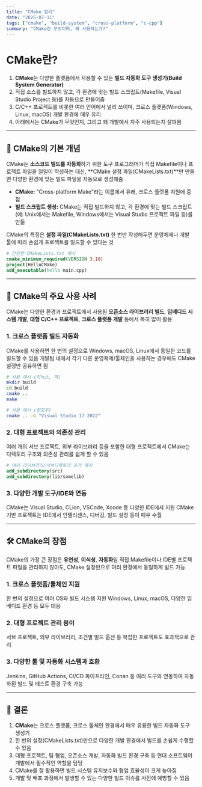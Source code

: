 ```yaml
---
title: "CMake 정리"
date: "2025-07-11"
tags: ["cmake", "build-system", "cross-platform", "c-cpp"]
summary: "CMake란 무엇이며, 왜 사용하는가?"
---
```


# CMake란?

1. **CMake**는 다양한 플랫폼에서 사용할 수 있는 **빌드 자동화 도구 생성기(Build System Generator)**
2. 직접 소스를 빌드하지 않고, 각 환경에 맞는 빌드 스크립트(Makefile, Visual Studio Project 등)를 자동으로 만들어줌
3. C/C++ 프로젝트를 비롯한 여러 언어에서 널리 쓰이며, 크로스 플랫폼(Windows, Linux, macOS) 개발 환경에 매우 유리
4. 아래에서는 CMake가 무엇인지, 그리고 왜 개발에서 자주 사용되는지 살펴봄

---

## 📝 CMake의 기본 개념

CMake는 **소스코드 빌드를 자동화**하기 위한 도구
프로그래머가 직접 Makefile이나 프로젝트 파일을 일일이 작성하는 대신,
**CMake 설정 파일(CMakeLists.txt)**만 만들면 다양한 환경에 맞는 빌드 파일을 자동으로 생성해줌

- **CMake:** "Cross-platform Make"라는 이름에서 유래, 크로스 플랫폼 지원에 중점
- **빌드 스크립트 생성:** CMake는 직접 빌드하지 않고, 각 환경에 맞는 빌드 스크립트(예: Unix에서는 Makefile, Windows에서는 Visual Studio 프로젝트 파일 등)를 만듦

CMake의 특징은 **설정 파일(CMakeLists.txt)** 한 번만 작성해두면
운영체제나 개발 툴에 따라 손쉽게 프로젝트를 빌드할 수 있다는 것

```cmake
# 간단한 CMakeLists.txt 예시
cmake_minimum_required(VERSION 3.10)
project(HelloCMake)
add_executable(hello main.cpp)
```

---

## 🔧 CMake의 주요 사용 사례

CMake는 다양한 환경과 프로젝트에서 사용됨
**오픈소스 라이브러리 빌드**, **임베디드 시스템 개발**, **대형 C/C++ 프로젝트**, **크로스 플랫폼 개발** 등에서 특히 많이 활용

### 1. 크로스 플랫폼 빌드 자동화

CMake를 사용하면 한 번의 설정으로 Windows, macOS, Linux에서 동일한 코드를 빌드할 수 있음
개발팀 내에서 각기 다른 운영체제/툴체인을 사용하는 경우에도 CMake 설정만 공유하면 됨

```sh
# 사용 예시 (리눅스, 맥)
mkdir build
cd build
cmake ..
make

# 사용 예시 (윈도우)
cmake .. -G "Visual Studio 17 2022"
```

### 2. 대형 프로젝트와 의존성 관리

여러 개의 서브 프로젝트, 외부 라이브러리 등을 포함한 대형 프로젝트에서
CMake는 디렉토리 구조와 의존성 관리를 쉽게 할 수 있음

```cmake
# 여러 라이브러리/서브디렉토리 추가 예시
add_subdirectory(src)
add_subdirectory(lib/somelib)
```

### 3. 다양한 개발 도구/IDE와 연동

CMake는 Visual Studio, CLion, VSCode, Xcode 등 다양한 IDE에서 지원
CMake 기반 프로젝트는 IDE에서 인텔리센스, 디버깅, 빌드 설정 등이 매우 수월

---

## 🛠️ CMake의 장점

CMake의 가장 큰 장점은 **유연성**, **이식성**, **자동화**임
직접 Makefile이나 IDE별 프로젝트 파일을 관리하지 않아도,
CMake 설정만으로 여러 환경에서 동일하게 빌드 가능

### 1. 크로스 플랫폼/툴체인 지원

한 번의 설정으로 여러 OS와 빌드 시스템 지원
Windows, Linux, macOS, 다양한 임베디드 환경 등 모두 대응

### 2. 대형 프로젝트 관리 용이

서브 프로젝트, 외부 라이브러리, 조건별 빌드 옵션 등 복잡한 프로젝트도 효과적으로 관리

### 3. 다양한 툴 및 자동화 시스템과 호환

Jenkins, GitHub Actions, CI/CD 파이프라인, Conan 등 여러 도구와 연동하여 자동화된 빌드 및 테스트 환경 구축 가능

---

## 🏁 결론

1. **CMake**는 크로스 플랫폼, 크로스 툴체인 환경에서 매우 유용한 빌드 자동화 도구 생성기
2. 한 번의 설정(CMakeLists.txt)만으로 다양한 개발 환경에서 빌드를 손쉽게 수행할 수 있음
3. 대형 프로젝트, 팀 협업, 오픈소스 개발, 자동화 빌드 환경 구축 등 현대 소프트웨어 개발에서 필수적인 역할을 담당
4. CMake를 잘 활용하면 빌드 시스템 유지보수와 협업 효율성이 크게 높아짐
5. 개발 및 배포 과정에서 발생할 수 있는 다양한 빌드 이슈를 사전에 예방할 수 있음
